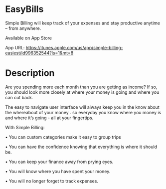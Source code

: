 # EasyBills

Simple Billing will keep track of your expenses and stay productive anytime – from anywhere. 

Available on App Store

App URL:  https://itunes.apple.com/us/app/simple-billing-easiest/id996352544?ls=1&mt=8
# Description
Are you spending more each month than you are getting as income? If so, you should look more closely at where your money is going and where you can cut back.

The easy to navigate user interface will always keep you in the know about the whereabout of your money . so everyday you know where you money is and where it’s going - all at your fingertips.

With Simple Billing:

• You can custom categories make it easy to group trips

• You can have the confidence knowing that everything is where it should be.

• You can keep your finance away from prying eyes.

• You will know where you have spent your money. 

• You will no longer forget to track expenses.
